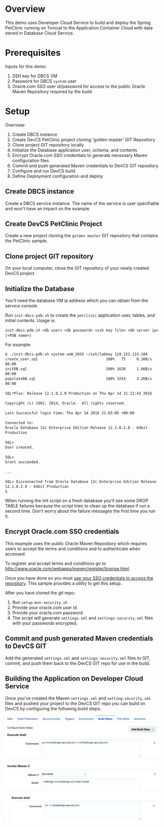 Overview
========

This demo uses Developer Cloud Service to build and deploy the Spring PetClinic running on Tomcat to the Application Container Cloud with data stored in Database Cloud Service.


Prerequisites
=============

Inputs for this demo:

1. SSH key for DBCS VM
2. Password for DBCS `system` user
3. Oracle.com SSO user id/password for access to the public Oracle Maven Repository required by the build

Setup
=====

Overview:

1. Create DBCS instance
2. Create DevCS PetClinic project cloning 'golden master' GIT Repository
3. Clone project GIT repository locally
4. Initialize the Database application user, schema, and contents
5. Encrypt Oracle.com SSO credentials to generate necessary Maven configuration files
6. Commit and push generated Maven credentials to DevCS GIT repository
7. Configure and run DevCS build
8. Define Deployment configuration and deploy

Create DBCS instance
--------------------

Create a DBCS service instance. The name of the service is user specifiable and won't have an impact on the example.

Create DevCS PetClinic Project
------------------------------

Create a new project cloning the `golden master` GIT repository that contains the PetClinic sample.

Clone project GIT repository
----------------------------

On your local computer, clone the GIT repository of your newly created DevCS project.

Initialize the Database
-----------------------
You'll need the database VM ip address which you can obtain from the service console.

Run `init-dbcs-pdb.sh` to create the `petclinic` application user, tables, and initial contents.  Usage is:

`init-dbcs-pdb.sh <db user> <db password> <ssh key file> <db server ip> [<PDB name>]`

For example:

    $ ./init-dbcs-pdb.sh system ooW_2015 ~/ssh/labkey 129.152.133.104
    create_user.sql                               100%   75     0.1KB/s   00:00    
    initDB.sql                                    100% 1620     1.6KB/s   00:00    
    populateDB.sql                                100% 3254     3.2KB/s   00:00    

    SQL*Plus: Release 12.1.0.2.0 Production on Thu Apr 14 21:12:43 2016

    Copyright (c) 1982, 2014, Oracle.  All rights reserved.

    Last Successful login time: Thu Apr 14 2016 21:03:05 +00:00

    Connected to:
    Oracle Database 12c Enterprise Edition Release 12.1.0.2.0 - 64bit Production

    SQL>
    User created.

    SQL>
    Grant succeeded.

    ...

    SQL> Disconnected from Oracle Database 12c Enterprise Edition Release 12.1.0.2.0 - 64bit Production
    $

When running the init script on a fresh database you'll see some DROP TABLE failures because the script tries to clean up the database if run a second time.  Don't worry about the failure messages the first time you run it.

Encrypt Oracle.com SSO credentials
----------------------------------

This example uses the public Oracle Maven Repository which requires users to accept the terms and conditions and to authenticate when accessed.

To register and accept terms and conditions go to http://www.oracle.com/webapps/maven/register/license.html

Once you have done so you must [use your SSO credentials to access the repository](http://docs.oracle.com/cloud/latest/devcs_common/CSDCS/GUID-2C6E3DAA-E148-4D21-8507-3ECFB99E15C2.htm#CSDCS-GUID-E20C1FB7-FB70-41D9-A664-20387754647B).  This sample provides a utility to get this setup.

After you have cloned the git repo:

1.  Run `setup-mvn-security.sh`
2.  Provide your oracle.com user id
3.  Provide your oracle.com password
4.  The script will generate `settings.xml` and `settings-security.xml` files with your passwords encrypted.


Commit and push generated Maven credentials to DevCS GIT
--------------------------------------------------------

Add the generated `settings.xml` and `settings-security.xml` files to GIT, commit, and push them back to the DevCS GIT repo for use in the build.


Building the Application on Developer Cloud Service
---------------------------------------------------

Once you've created the Maven `settings.xml` and `setting-security.xml` files and pushed your project to the DevCS GIT repo you can build on DevCS by configuring the following build steps:

![Execute shell `cp mvn/settings-security.xml ~/.m2/settings-security.xml`](images/buildstep-1.png "cp mvn/settings-security.xml ~/.m2/settings-security.xml")

![Invoke Maven 3 `--settings=mvn/settings.xml clean install`](images/buildstep-2.png "--settings=mvn/settings.xml clean install")

![Execute shell `rm ~/.m2/settings-security.xml`](images/buildstep-3.png "rm ~/.m2/settings-security.xml ~/.m2/settings-security.xml")
